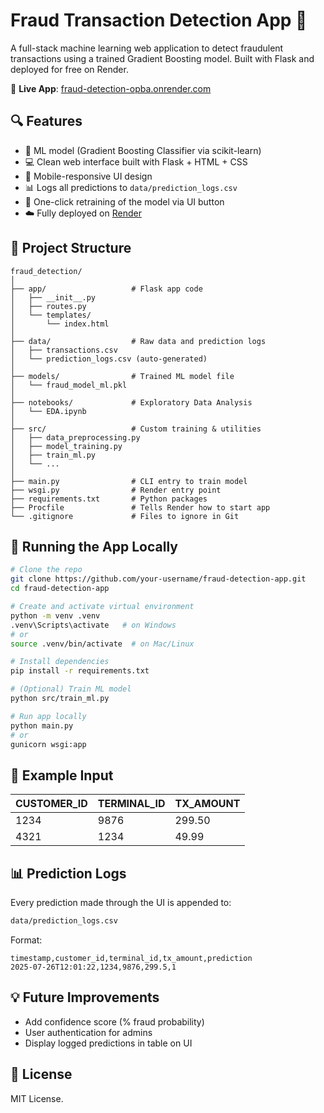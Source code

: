 # Fraud Transaction Detection App 🚨

A full-stack machine learning web application to detect fraudulent transactions using a trained Gradient Boosting model. Built with Flask and deployed for free on Render.

🔗 **Live App**: [fraud-detection-opba.onrender.com](https://fraud-detection-opba.onrender.com)

## 🔍 Features

- 🧠 ML model (Gradient Boosting Classifier via scikit-learn)
- 💻 Clean web interface built with Flask + HTML + CSS
- 📱 Mobile-responsive UI design
- 📊 Logs all predictions to `data/prediction_logs.csv`
- 🔁 One-click retraining of the model via UI button
- ☁️ Fully deployed on [Render](https://render.com)

## 📁 Project Structure

```
fraud_detection/
│
├── app/                   # Flask app code
│   ├── __init__.py
│   ├── routes.py
│   └── templates/
│       └── index.html
│
├── data/                  # Raw data and prediction logs
│   ├── transactions.csv
│   └── prediction_logs.csv (auto-generated)
│
├── models/                # Trained ML model file
│   └── fraud_model_ml.pkl
│
├── notebooks/             # Exploratory Data Analysis
│   └── EDA.ipynb
│
├── src/                   # Custom training & utilities
│   ├── data_preprocessing.py
│   ├── model_training.py
│   ├── train_ml.py
│   └── ...
│
├── main.py                # CLI entry to train model
├── wsgi.py                # Render entry point
├── requirements.txt       # Python packages
├── Procfile               # Tells Render how to start app
└── .gitignore             # Files to ignore in Git
```

## 🚀 Running the App Locally

```bash
# Clone the repo
git clone https://github.com/your-username/fraud-detection-app.git
cd fraud-detection-app

# Create and activate virtual environment
python -m venv .venv
.venv\Scripts\activate   # on Windows
# or
source .venv/bin/activate  # on Mac/Linux

# Install dependencies
pip install -r requirements.txt

# (Optional) Train ML model
python src/train_ml.py

# Run app locally
python main.py
# or
gunicorn wsgi:app
```

## 🧪 Example Input

| CUSTOMER_ID | TERMINAL_ID | TX_AMOUNT |
|-------------|-------------|-----------|
| 1234        | 9876        | 299.50    |
| 4321        | 1234        | 49.99     |

## 📊 Prediction Logs

Every prediction made through the UI is appended to:

```bash
data/prediction_logs.csv
```

Format:
```
timestamp,customer_id,terminal_id,tx_amount,prediction
2025-07-26T12:01:22,1234,9876,299.5,1
```

## 💡 Future Improvements

- Add confidence score (% fraud probability)
- User authentication for admins
- Display logged predictions in table on UI

## 📄 License

MIT License.